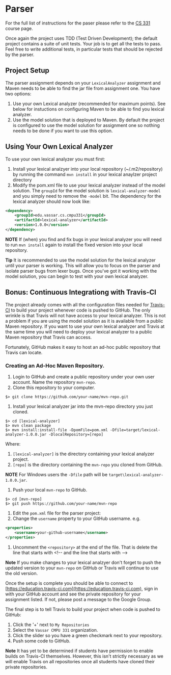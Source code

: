 # Parser

For the full list of instructions for the paser please refer to the
[CS 331](http://www.cs.vassar.edu/~cs331) course page.

Once again the project uses TDD (Test Driven Development); the default 
project contains a suite of unit tests.  Your job is to get all the tests
to pass.  Feel free to write additional tests, in particular tests that
should be rejected by the parser.

## Project Setup

The parser assignment depends on your `LexicalAnalyzer` assignment and 
Maven needs to be able to find the jar file from assignment one. You
have two options:

1. Use your own Lexical analyzer (recommended for maximum points). See below 
for instuctions on configuring Maven to be able to find you lexical 
analyzer.
1. Use the model solution that is deployed to Maven. By default the project
is configured to use the model solution for assignment one so nothing
needs to be done if you want to use this option.

## Using Your Own Lexical Analyzer

To use your own lexical analyzer you must first:  

1. Install your lexical analzyer into your local repository (~/.m2/repository)
  by running the command `mvn install` in your lexical anaylzer project
  directory
1. Modify the pom.xml file to use your lexical analyzer instead of the
  model solution.  The `groupId` for the model solution is `lexical-analyzer-model`
  and you simply need to remove the `-model` bit.  The dependency for 
  the lexical analyzer should now look like:
  
```xml
<dependency>
    <groupId>edu.vassar.cs.cmpu331</groupId>    
    <artifactId>lexical-analyzer</artifactId>
    <version>1.0.0</version>
</dependency>
```

**NOTE** If (when) you find and fix bugs in your lexical analyzer you will
need to run `mvn install` again to install the fixed version into your
local repository.

**Tip** It is recommended to use the model solution for the lexical analyzer
until your parser is working.  This will allow you to focus on the parser and
isolate parser bugs from lexer bugs. Once you've got it working with the model solution,
you can begin to test with your own lexical analyzer.

## Bonus: Continuous Integrationg with Travis-CI

The project already comes with all the configuration files needed for 
[Travis-CI](https://education.travis-ci.com) to build your project whenever
code is pushed to GitHub.  The only wrinkle is that Travis will not have access
to your lexical analyzer. This is not a problem if you are using the model
solution as it is available from a public Maven repository.  If you want
to use your own lexical analyzer and Travis at the same time you will need
to deploy your lexical analyzer to a public Maven repository that Travis
can access.

Fortunately, GitHub makes it easy to host an ad-hoc public repository that
Travis can locate.

### Creating an Ad-Hoc Maven Repository.

1. Login to GitHub and create a public repository under your own user account.
  Name the repository `mvn-repo`.
1. Clone this repository to your computer.
  
  ```
  $> git clone https://github.com/your-name/mvn-repo.git
  ```
1. Install your lexical analyzer jar into the mvn-repo directory you just cloned.
  
  ```
  $> cd [lexical-analyzer] 
  $> mvn clean package
  $> mvn install:install-file -DpomFile=pom.xml -Dfile=target/lexical-analyzer-1.0.0.jar -DlocalRepository=[repo]  
  ```

  Where:

  1. `[lexical-analyzer]` is the directory containing your lexical analyzer project.
  1. `[repo]` is the directory containing the `mvn-repo` you cloned from GitHub.
  
  **NOTE** For Windows users the `-Dfile` path will be `target\lexical-analyzer-1.0.0.jar`.
1. Push your local `mvn-repo` to GitHub.

  ```
  $> cd [mvn-repo]
  $> git push https://github.com/your-name/mvn-repo
  ```
1. Edit the `pom.xml` file for the parser project:
  1. Change the `username` property to your GitHub username. e.g.
  ```xml
  <properties>
      <username>your-github-username</username>
  </properties>
  ```
  1. Uncomment the `<repository>` at the end of the file.  That is delete
  the line that starts with &lt;!-- and the line that starts with --&gt;
  
**Note** If you make changes to your lexical analzyer don't forget to push the
updated version to your `mvn-repo` on GitHub or Travis will continue to
use the old version.

Once the setup is complete you should be able to connect to [https://education.travis-ci.com](https://education.travis-ci.com),
sign in with your GitHub account and see the private repository for your
assignment listed.  If not, please post a message to the Google Group.

The final step is to tell Travis to build your project when code is pushed to GitHub:
 
1. Click the '+' next to `My Repositories`
1. Select the `Vassar CMPU 331` organization.
1. Click the slider so you have a green checkmark next to your repository.
1. Push some code to GitHub.

**Note** It has yet to be determined if students have permission to enable builds on
Travis-CI themselves.  However, this isn't strictly necessary as we will enable
Travis on all repositories once all students have cloned their private 
repositories.
